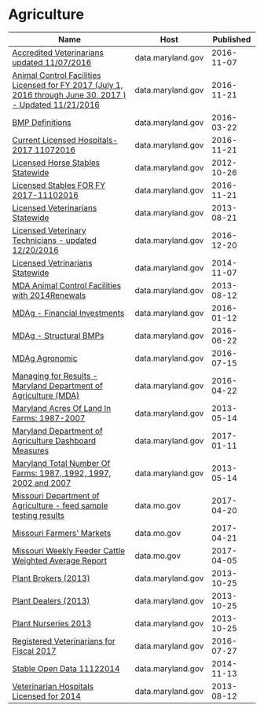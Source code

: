 # Agriculture

Name | Host | Published
---- | ---- | ---------
[Accredited Veterinarians updated 11/07/2016](../datasets/4zej-knfm.md) | data.maryland.gov | 2016-11-07
[Animal Control Facilities Licensed for FY 2017 (July 1, 2016 through June 30, 2017 ) - Updated 11/21/2016](../datasets/7ntz-mz5d.md) | data.maryland.gov | 2016-11-21
[BMP Definitions](../datasets/rm5m-2b2j.md) | data.maryland.gov | 2016-03-22
[Current Licensed Hospitals-2017 11072016](../datasets/rq5t-wyh5.md) | data.maryland.gov | 2016-11-21
[Licensed Horse Stables Statewide](../datasets/w6ps-2idr.md) | data.maryland.gov | 2012-10-26
[Licensed Stables FOR FY 2017-11102016](../datasets/ud9e-zxcs.md) | data.maryland.gov | 2016-11-21
[Licensed Veterinarians Statewide](../datasets/57p3-3mwi.md) | data.maryland.gov | 2013-08-21
[Licensed Veterinary Technicians - updated 12/20/2016](../datasets/k5nb-gxya.md) | data.maryland.gov | 2016-12-20
[Licensed Vetrinarians Statewide](../datasets/pmz2-98jc.md) | data.maryland.gov | 2014-11-07
[MDA Animal Control Facilities with 2014Renewals](../datasets/i5tt-hvfv.md) | data.maryland.gov | 2013-08-12
[MDAg - Financial Investments](../datasets/d9cb-ur3n.md) | data.maryland.gov | 2016-01-12
[MDAg - Structural BMPs](../datasets/6xeb-v5qh.md) | data.maryland.gov | 2016-06-22
[MDAg Agronomic](../datasets/shum-gk8c.md) | data.maryland.gov | 2016-07-15
[Managing for Results - Maryland Department of Agriculture (MDA)](../datasets/85fh-5hyc.md) | data.maryland.gov | 2016-04-22
[Maryland Acres Of Land In Farms: 1987-2007](../datasets/avw9-p253.md) | data.maryland.gov | 2013-05-14
[Maryland Department of Agriculture Dashboard Measures](../datasets/c8in-uuu9.md) | data.maryland.gov | 2017-01-11
[Maryland Total Number Of Farms: 1987, 1992, 1997, 2002 and 2007](../datasets/xekf-g3h9.md) | data.maryland.gov | 2013-05-14
[Missouri Department of Agriculture - feed sample testing results](../datasets/y9w9-qkg2.md) | data.mo.gov | 2017-04-20
[Missouri Farmers' Markets](../datasets/2zg8-cta8.md) | data.mo.gov | 2017-04-21
[Missouri Weekly Feeder Cattle Weighted Average Report](../datasets/4mcy-zagg.md) | data.mo.gov | 2017-04-05
[Plant Brokers (2013)](../datasets/6vzj-smt3.md) | data.maryland.gov | 2013-10-25
[Plant Dealers (2013)](../datasets/iqwa-cdkp.md) | data.maryland.gov | 2013-10-25
[Plant Nurseries 2013](../datasets/wwcc-wmca.md) | data.maryland.gov | 2013-10-25
[Registered Veterinarians for Fiscal 2017](../datasets/guxu-ccey.md) | data.maryland.gov | 2016-07-27
[Stable Open Data 11122014](../datasets/ehcz-9ryw.md) | data.maryland.gov | 2014-11-13
[Veterinarian Hospitals Licensed for 2014](../datasets/cnpw-2a6b.md) | data.maryland.gov | 2013-08-12

